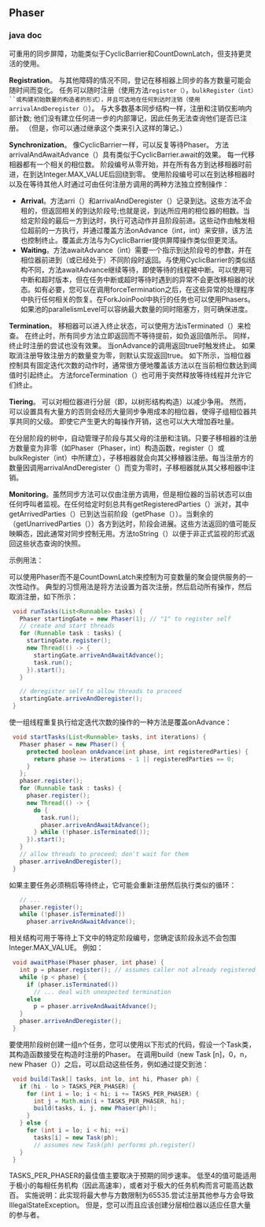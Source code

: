 ## Phaser

### java doc

可重用的同步屏障，功能类似于CyclicBarrier和CountDownLatch，但支持更灵活的使用。

**Registration**。 与其他障碍的情况不同，登记在移相器上同步的各方数量可能会随时间而变化。 任务可以随时注册（使用方法`register（）`，`bulkRegister（int）``或构建初始数量的构造者的形式），并且可选地在任何到达时注销（使用arrivalAndDeregister（）`）。 与大多数基本同步结构一样，注册和注销仅影响内部计数; 他们没有建立任何进一步的内部簿记，因此任务无法查询他们是否已注册。 （但是，你可以通过继承这个类来引入这样的簿记。）

**Synchronization**。 像CyclicBarrier一样，可以反复等待Phaser。 方法arrivalAndAwaitAdvance（）具有类似于CyclicBarrier.await的效果。 每一代移相器都有一个相关的相位数。 阶段编号从零开始，并在所有各方到达移相器时前进，在到达Integer.MAX_VALUE后回绕到零。 使用阶段编号可以在到达移相器时以及在等待其他人时通过可由任何注册方调用的两种方法独立控制操作：

- **Arrival**。方法arri（）和arrivalAndDeregister（）记录到达。这些方法不会租的，但返回相关的到达阶段号;也就是说，到达所应用的相位器的相数。当给定阶段的最后一方到达时，执行可选动作并且阶段前进。这些动作由触发相位超前的一方执行，并通过覆盖方法onAdvance（int，int）来安排，该方法也控制终止。覆盖此方法与为CyclicBarrier提供屏障操作类似但更灵活。
- **Waiting**。方法awaitAdvance（int）需要一个指示到达阶段号的参数，并在相位器前进到（或已经处于）不同阶段时返回。与使用CyclicBarrier的类似结构不同，方法awaitAdvance继续等待，即使等待的线程被中断。可以使用可中断和超时版本，但在任务中断或超时等待时遇到的异常不会更改移相器的状态。如有必要，您可以在调用forceTermination之后，在这些异常的处理程序中执行任何相关的恢复。在ForkJoinPool中执行的任务也可以使用Phasers。如果池的parallelismLevel可以容纳最大数量的同时阻塞方，则可确保进度。

**Termination**。 移相器可以进入终止状态，可以使用方法isTerminated（）来检查。 在终止时，所有同步方法立即返回而不等待提前，如负返回值所示。 同样，终止时注册的尝试也没有效果。 当onAdvance的调用返回true时触发终止。 如果取消注册导致注册方的数量变为零，则默认实现返回true。 如下所示，当相位器控制具有固定迭代次数的动作时，通常很方便地覆盖该方法以在当前相位数达到阈值时引起终止。 方法forceTermination（）也可用于突然释放等待线程并允许它们终止。

**Tiering**。 可以对相位器进行分层（即，以树形结构构造）以减少争用。 然而，可以设置具有大量方的否则会经历大量同步争用成本的相位器，使得子组相位器共享共同的父级。 即使它产生更大的每操作开销，这也可以大大增加吞吐量。

在分层阶段的树中，自动管理子阶段与其父母的注册和注销。只要子移相器的注册方数量变为非零（如Phaser（Phaser，int）构造函数，register（）或bulkRegister（int）中所建立），子移相器就会向其父移植器注册。每当注册方的数量因调用arrivalAndDeregister（）而变为零时，子移相器就从其父移相器中注销。

**Monitoring**。虽然同步方法可以仅由注册方调用，但是相位器的当前状态可以由任何呼叫者监视。在任何给定时刻总共有getRegisteredParties（）派对，其中getArrivedParties（）已到达当前阶段（getPhase（））。当剩余的（getUnarrivedParties（））各方到达时，阶段会进展。这些方法返回的值可能反映瞬态，因此通常对同步控制无用。方法toString（）以便于非正式监视的形式返回这些状态查询的快照。

示例用法：

可以使用Phaser而不是CountDownLatch来控制为可变数量的聚会提供服务的一次性动作。 典型的习惯用法是将方法设置为首次注册，然后启动所有操作，然后取消注册，如下所示：

```java
 void runTasks(List<Runnable> tasks) {
   Phaser startingGate = new Phaser(1); // "1" to register self
   // create and start threads
   for (Runnable task : tasks) {
     startingGate.register();
     new Thread(() -> {
       startingGate.arriveAndAwaitAdvance();
       task.run();
     }).start();
   }

   // deregister self to allow threads to proceed
   startingGate.arriveAndDeregister();
 }
```

使一组线程重复执行给定迭代次数的操作的一种方法是覆盖onAdvance：

```java
 void startTasks(List<Runnable> tasks, int iterations) {
   Phaser phaser = new Phaser() {
     protected boolean onAdvance(int phase, int registeredParties) {
       return phase >= iterations - 1 || registeredParties == 0;
     }
   };
   phaser.register();
   for (Runnable task : tasks) {
     phaser.register();
     new Thread(() -> {
       do {
         task.run();
         phaser.arriveAndAwaitAdvance();
       } while (!phaser.isTerminated());
     }).start();
   }
   // allow threads to proceed; don't wait for them
   phaser.arriveAndDeregister();
 }
```

如果主要任务必须稍后等待终止，它可能会重新注册然后执行类似的循环：

```java
   // ...
   phaser.register();
   while (!phaser.isTerminated())
     phaser.arriveAndAwaitAdvance();
```

相关结构可用于等待上下文中的特定阶段编号，您确定该阶段永远不会包围Integer.MAX_VALUE。 例如：

```java
 void awaitPhase(Phaser phaser, int phase) {
   int p = phaser.register(); // assumes caller not already registered
   while (p < phase) {
     if (phaser.isTerminated())
       // ... deal with unexpected termination
     else
       p = phaser.arriveAndAwaitAdvance();
   }
   phaser.arriveAndDeregister();
 }
```

要使用阶段树创建一组n个任务，您可以使用以下形式的代码，假设一个Task类，其构造函数接受在构造时注册的Phaser。 在调用build（new Task [n]，0，n，new Phaser（））之后，可以启动这些任务，例如通过提交到池：

```java
 void build(Task[] tasks, int lo, int hi, Phaser ph) {
   if (hi - lo > TASKS_PER_PHASER) {
     for (int i = lo; i < hi; i += TASKS_PER_PHASER) {
       int j = Math.min(i + TASKS_PER_PHASER, hi);
       build(tasks, i, j, new Phaser(ph));
     }
   } else {
     for (int i = lo; i < hi; ++i)
       tasks[i] = new Task(ph);
       // assumes new Task(ph) performs ph.register()
   }
 }
```

TASKS_PER_PHASER的最佳值主要取决于预期的同步速率。 低至4的值可能适用于极小的每相任务机构（因此高速率），或者对于极大的任务机构而言可能高达数百。
实施说明：此实现将最大参与方数限制为65535.尝试注册其他参与方会导致IllegalStateException。 但是，您可以而且应该创建分层相位器以适应任意大量的参与者。

